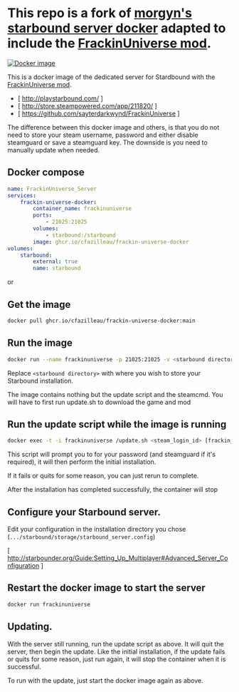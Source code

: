 # This repo is a fork of [morgyn's starbound server docker](https://github.com/Morgyn/docker-starbound) adapted to include the [FrackinUniverse mod](https://github.com/sayterdarkwynd/FrackinUniverse).

[![Docker image](https://github.com/cfazilleau/frackin-universe-docker/actions/workflows/docker-image.yml/badge.svg)](https://github.com/cfazilleau/frackin-universe-docker/actions/workflows/docker-image.yml)

This is a docker image of the dedicated server for Stardbound with the [FrackinUniverse mod](https://github.com/sayterdarkwynd/FrackinUniverse).

* [ http://playstarbound.com/ ]
* [ http://store.steampowered.com/app/211820/ ]
* [ https://github.com/sayterdarkwynd/FrackinUniverse ]

The difference between this docker image and others, is that you do not need to store your steam username, password and either disable steamguard or save a steamguard key. The downside is you need to manually update when needed.

## Docker compose
```yml
name: FrackinUniverse_Server
services:
    frackin-universe-docker:
        container_name: frackinuniverse
        ports:
            - 21025:21025
        volumes:
            - starbound:/starbound
        image: ghcr.io/cfazilleau/frackin-universe-docker
volumes:
    starbound:
        external: true
        name: starbound
```

or

## Get the image
```sh
docker pull ghcr.io/cfazilleau/frackin-universe-docker:main
```

## Run the image
```sh
docker run --name frackinuniverse -p 21025:21025 -v <starbound directory>:/starbound ghcr.io/cfazilleau/frackin-universe-docker
```

Replace `<starbound directory>` with where you wish to store your Starbound installation.

The image contains nothing but the update script and the steamcmd. You will have to first run update.sh to download the game and mod

## Run the update script while the image is running
```sh
docker exec -t -i frackinuniverse /update.sh <steam_login_id> [frackin_universe_version (defaults to latest)]
```

This script will prompt you to for your password (and steamguard if it's required), it will then perform the initial installation.

If it fails or quits for some reason, you can just rerun to complete.

After the installation has completed successfully, the container will stop


## Configure your Starbound server.

Edit your configuration in the installation directory you chose (``.../starbound/storage/starbound_server.config``)

[ http://starbounder.org/Guide:Setting_Up_Multiplayer#Advanced_Server_Configuration ]

## Restart the docker image to start the server
```sh
docker run frackinuniverse
```

## Updating.

With the server still running, run the update script as above. It will quit the server, then begin the update. Like the initial installation, if the update fails or quits for some reason, just run again, it will stop the container when it is successful.

To run with the update, just start the docker image again as above.

